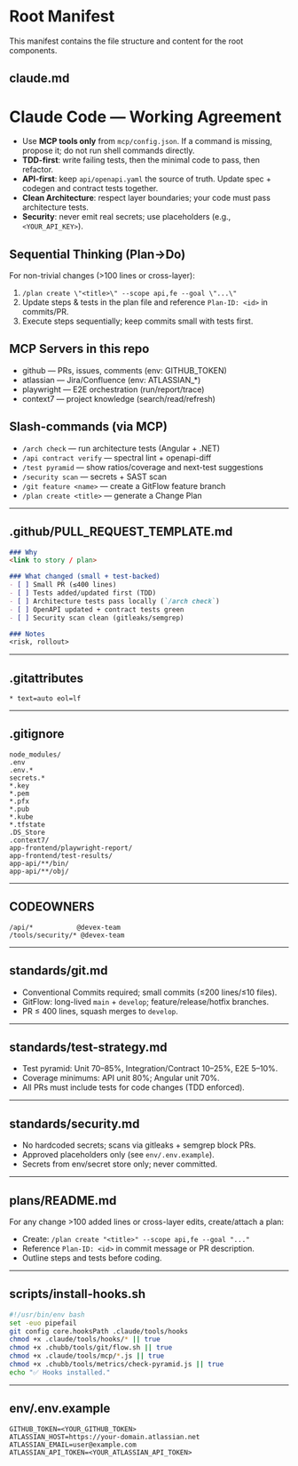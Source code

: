 # Root Manifest

This manifest contains the file structure and content for the root components.

## claude.md

# Claude Code — Working Agreement

- Use **MCP tools only** from `mcp/config.json`. If a command is missing, propose it; do not run shell commands directly.
- **TDD-first**: write failing tests, then the minimal code to pass, then refactor.
- **API-first**: keep `api/openapi.yaml` the source of truth. Update spec + codegen and contract tests together.
- **Clean Architecture**: respect layer boundaries; your code must pass architecture tests.
- **Security**: never emit real secrets; use placeholders (e.g., `<YOUR_API_KEY>`).

## Sequential Thinking (Plan→Do)
For non-trivial changes (>100 lines or cross-layer):
1) `/plan create \"<title>\" --scope api,fe --goal \"...\"`
2) Update steps & tests in the plan file and reference `Plan-ID: <id>` in commits/PR.
3) Execute steps sequentially; keep commits small with tests first.

## MCP Servers in this repo
- github — PRs, issues, comments (env: GITHUB_TOKEN)
- atlassian — Jira/Confluence (env: ATLASSIAN_*)
- playwright — E2E orchestration (run/report/trace)
- context7 — project knowledge (search/read/refresh)

## Slash-commands (via MCP)
- `/arch check` — run architecture tests (Angular + .NET)
- `/api contract verify` — spectral lint + openapi-diff
- `/test pyramid` — show ratios/coverage and next-test suggestions
- `/security scan` — secrets + SAST scan
- `/git feature <name>` — create a GitFlow feature branch
- `/plan create <title>` — generate a Change Plan


---

## .github/PULL_REQUEST_TEMPLATE.md

```markdown
### Why
<link to story / plan>

### What changed (small + test-backed)
- [ ] Small PR (≤400 lines)
- [ ] Tests added/updated first (TDD)
- [ ] Architecture tests pass locally (`/arch check`)
- [ ] OpenAPI updated + contract tests green
- [ ] Security scan clean (gitleaks/semgrep)

### Notes
<risk, rollout>

```

---

## .gitattributes

```gitignore
* text=auto eol=lf

```

---

## .gitignore

```gitignore
node_modules/
.env
.env.*
secrets.*
*.key
*.pem
*.pfx
*.pub
*.kube
*.tfstate
.DS_Store
.context7/
app-frontend/playwright-report/
app-frontend/test-results/
app-api/**/bin/
app-api/**/obj/

```

---

## CODEOWNERS

```plaintext
/api/*           @devex-team
/tools/security/* @devex-team

```

---

## standards/git.md

- Conventional Commits required; small commits (≤200 lines/≤10 files).
- GitFlow: long-lived `main` + `develop`; feature/release/hotfix branches.
- PR ≤ 400 lines, squash merges to `develop`.


---

## standards/test-strategy.md

- Test pyramid: Unit 70–85%, Integration/Contract 10–25%, E2E 5–10%.
- Coverage minimums: API unit 80%; Angular unit 70%.
- All PRs must include tests for code changes (TDD enforced).


---

## standards/security.md

- No hardcoded secrets; scans via gitleaks + semgrep block PRs.
- Approved placeholders only (see `env/.env.example`).
- Secrets from env/secret store only; never committed.


---

## plans/README.md

For any change >100 added lines or cross-layer edits, create/attach a plan:
- Create: `/plan create "<title>" --scope api,fe --goal "..."`
- Reference `Plan-ID: <id>` in commit message or PR description.
- Outline steps and tests before coding.


---

## scripts/install-hooks.sh

```bash
#!/usr/bin/env bash
set -euo pipefail
git config core.hooksPath .claude/tools/hooks
chmod +x .claude/tools/hooks/* || true
chmod +x .chubb/tools/git/flow.sh || true
chmod +x .claude/tools/mcp/*.js || true
chmod +x .chubb/tools/metrics/check-pyramid.js || true
echo "✅ Hooks installed."

```

---

## env/.env.example

```plaintext
GITHUB_TOKEN=<YOUR_GITHUB_TOKEN>
ATLASSIAN_HOST=https://your-domain.atlassian.net
ATLASSIAN_EMAIL=user@example.com
ATLASSIAN_API_TOKEN=<YOUR_ATLASSIAN_API_TOKEN>

```

